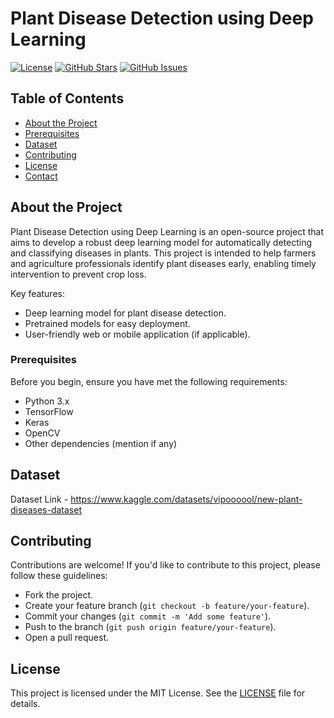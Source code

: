 # Plant Disease Detection using Deep Learning



[![License](https://img.shields.io/badge/license-MIT-blue.svg)](LICENSE)
[![GitHub Stars](https://img.shields.io/github/stars/abhijeet3447/plant-disease-detection.svg)](https://github.com/abhijeet3447/plant-disease-detection/stargazers)
[![GitHub Issues](https://img.shields.io/github/issues/abhijeet3447/plant-disease-detection.svg)](https://github.com/abhijeet3447/plant-disease-detection/issues)

## Table of Contents

- [About the Project](#about-the-project)
- [Prerequisites](#prerequisites)
- [Dataset](#dataset)
- [Contributing](#contributing)
- [License](#license)
- [Contact](#contact)

## About the Project

Plant Disease Detection using Deep Learning is an open-source project that aims to develop a robust deep learning model for automatically detecting and classifying diseases in plants. This project is intended to help farmers and agriculture professionals identify plant diseases early, enabling timely intervention to prevent crop loss.

Key features:
- Deep learning model for plant disease detection.
- Pretrained models for easy deployment.
- User-friendly web or mobile application (if applicable).


### Prerequisites

Before you begin, ensure you have met the following requirements:
- Python 3.x
- TensorFlow
- Keras
- OpenCV
- Other dependencies (mention if any)

## Dataset
Dataset Link - https://www.kaggle.com/datasets/vipoooool/new-plant-diseases-dataset

## Contributing

Contributions are welcome! If you'd like to contribute to this project, please follow these guidelines:
- Fork the project.
- Create your feature branch (`git checkout -b feature/your-feature`).
- Commit your changes (`git commit -m 'Add some feature'`).
- Push to the branch (`git push origin feature/your-feature`).
- Open a pull request.

## License

This project is licensed under the MIT License. See the [LICENSE](LICENSE) file for details.
